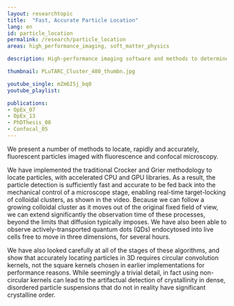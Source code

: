 ```yaml
---
layout: researchtopic
title:  "Fast, Accurate Particle Location"
lang: en
id: particle_location
permalink: /research/particle_location
areas: high_performance_imaging, soft_matter_physics

description: High-performance imaging software and methods to determine rapidly and precisely the 3D positions of many colloidal particles in microscope images.

thumbnail: PLuTARC_Cluster_480_thumbn.jpg

youtube_single: mZm6I5j_bq0
youtube_playlist: 

publications:
- OpEx_07
- OpEx_13
- PhDThesis_08
- Confocal_05
---
```

We present a number of methods to locate, rapidly and accurately, fluorescent particles imaged with fluorescence and confocal microscopy. 

We have implemented the traditional Crocker and Grier methodology to locate particles, with accelerated CPU and GPU libraries. As a result, the particle detection is sufficiently fast and accurate to be fed back into the mechanical control of a microscope stage, enabling real-time target-locking of colloidal clusters, as shown in the video. Because we can follow a growing colloidal cluster as it moves out of the original fixed field of view, we can extend significantly the observation time of these processes, beyond the limits that diffusion typically imposes. We have also been able to observe actively-transported quantum dots (QDs) endocytosed into live cells free to move in three dimensions, for several hours. 

We have also looked carefully at all of the stages of these algorithms, and show that accurately locating particles in 3D requires circular convolution kernels, not the square kernels chosen in earlier implementations for performance reasons. While seemingly a trivial detail, in fact using non-circular kernels can lead to the artifactual detection of crystallinity in dense, disordered particle suspensions that do not in reality have significant crystalline order.
